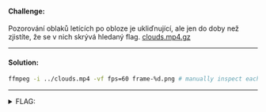 #### Challenge:

Pozorování oblaků letících po obloze je ukliďnující, ale jen do doby než zjistíte, že se v nich skrývá hledaný flag. [clouds.mp4.gz](./clouds.mp4.gz ":ignore")

---

#### Solution:

```bash
ffmpeg -i ../clouds.mp4 -vf fps=60 frame-%d.png # manually inspect each frame
```

---

<details><summary>FLAG:</summary>

```
flag{Jimmy_Donal-1640}
```

</details>
